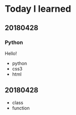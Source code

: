 # Today I learned

## 20180428

### Python
Hello!

* python
* css3
* html

## 20180428

* class
* function
